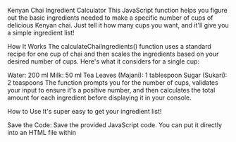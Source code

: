 Kenyan Chai Ingredient Calculator
This JavaScript function helps you figure out the basic ingredients needed to make a specific number of cups of delicious Kenyan chai. Just tell it how many cups you want, and it'll give you a simple ingredient list!

How It Works
The calculateChaiIngredients() function uses a standard recipe for one cup of chai and then scales the ingredients based on your desired number of cups. Here's what it considers for a single cup:

Water: 200 ml
Milk: 50 ml
Tea Leaves (Majani): 1 tablespoon
Sugar (Sukari): 2 teaspoons
The function prompts you for the number of cups, validates your input to ensure it's a positive number, and then calculates the total amount for each ingredient before displaying it in your console.

How to Use
It's super easy to get your ingredient list!

Save the Code: Save the provided JavaScript code. You can put it directly into an HTML file within <script> tags, or save it as a .js file and link it to your HTML.
Open in Browser: Open your HTML file in any web browser.
Run the Function: Open your browser's developer console (you can usually do this by pressing F12). Then, type calculateChaiIngredients() and hit Enter.
A prompt will appear asking you how many cups of chai you'd like. Enter your desired number, and the ingredient list will pop up in the console.

Example
Let's say you want to make 3 cups of chai.

Karibu! How many cups of Chai Bora would you like to make?: 3
Output in Console:

To make 3 cups of Kenyan Chai, you will need:
Water: 600 ml
Milk: 150 ml
Tea Leaves (Majani): 3 tablespoons
Sugar (Sukari): 6 teaspoons

Enjoy your Chai Bora!
Customization
Feel free to tweak the standard recipe to match your personal chai preferences! You can change the ingredient amounts directly within the standardRecipe object in the code:

JavaScript

const standardRecipe = {
  water: 200, // ml - Adjust water per cup
  milk: 50, // ml - Adjust milk per cup
  teaLeaves: 1, // tablespoon - Adjust tea leaves per cup
  sugar: 2, // teaspoons - Adjust sugar per cup
};
